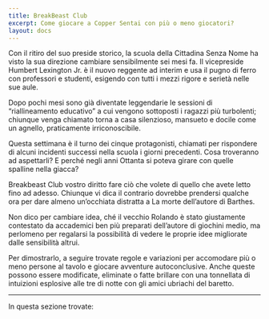 ```yaml
---
title: BreakBeast Club
excerpt: Come giocare a Copper Sentai con più o meno giocatori?
layout: docs
---
```


Con il ritiro del suo preside storico, la scuola della Cittadina Senza Nome ha visto la sua direzione cambiare sensibilmente sei mesi fa. Il vicepreside Humbert Lexington Jr. è il nuovo reggente ad interim e usa il pugno di ferro con professori e studenti, esigendo con tutti i mezzi rigore e serietà nelle sue aule.

Dopo pochi mesi sono già diventate leggendarie le sessioni di “riallineamento educativo” a cui vengono sottoposti i ragazzi più turbolenti; chiunque venga chiamato torna a casa silenzioso, mansueto e docile come un agnello, praticamente irriconoscibile.

Questa settimana è il turno dei cinque protagonisti, chiamati per rispondere di alcuni incidenti successi nella scuola i giorni precedenti. Cosa troveranno ad aspettarli? E perché negli anni Ottanta si poteva girare con quelle spalline nella giacca?

Breakbeast Club vostro diritto fare ciò che volete di quello che avete letto fino ad adesso. Chiunque vi dica il contrario dovrebbe prendersi qualche ora per dare almeno un’occhiata distratta a La morte dell’autore di Barthes. 

Non dico per cambiare idea, ché il vecchio Rolando è stato giustamente contestato da accademici ben più preparati dell’autore di giochini medio, ma perlomeno per regalarsi la possibilità di vedere le proprie idee migliorate dalle sensibilità altrui.

Per dimostrarlo, a seguire trovate regole e variazioni per accomodare più o meno persone al tavolo e giocare avventure autoconclusive. Anche queste possono essere modificate, eliminate o fatte brillare con una tonnellata di intuizioni esplosive alle tre di notte con gli amici ubriachi del baretto.

***

In questa sezione trovate:
